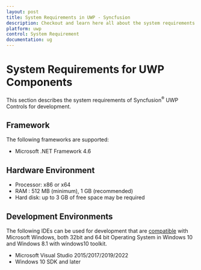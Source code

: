 ```yaml
---
layout: post
title: System Requirements in UWP - Syncfusion
description: Checkout and learn here all about the system requirements needed to use the Syncfusion UWP Components.
platform: uwp
control: System Requirement
documentation: ug
---
```


# System Requirements for UWP Components

This section describes the system requirements of Syncfusion<sup>&reg;</sup> UWP Controls for development.

## Framework

The following frameworks are supported:

* Microsoft .NET Framework 4.6

## Hardware Environment

* Processor: x86 or x64
* RAM : 512 MB (minimum), 1 GB (recommended)
* Hard disk: up to 3 GB of free space may be required

## Development Environments

The following IDEs can be used for development that are [compatible](https://www.visualstudio.com/en-us/products/visual-studio-2015-compatibility-vs.aspx) with Microsoft Windows, both 32bit and 64 bit Operating System in Windows 10 and Windows 8.1 with windows10 toolkit.

* Microsoft Visual Studio 2015/2017/2019/2022
* Windows 10 SDK and later